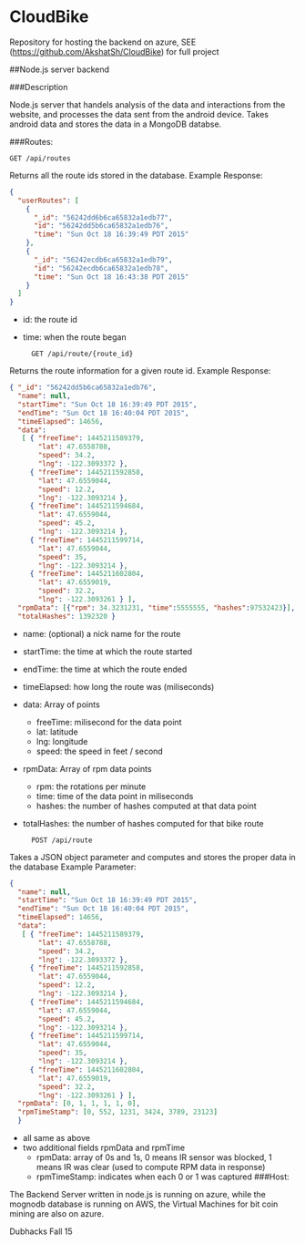 # CloudBike

Repository for hosting the backend on azure, SEE (https://github.com/AkshatSh/CloudBike) for full project

##Node.js server backend

###Description

Node.js server that handels analysis of the data and interactions from the website, and processes the data sent from the android device. Takes android data and stores the data in a MongoDB databse.

###Routes:

    GET /api/routes
Returns all the route ids stored in the database. 
Example Response: 


```json
{
  "userRoutes": [
    {
      "_id": "56242dd6b6ca65832a1edb77",
      "id": "56242dd5b6ca65832a1edb76",
      "time": "Sun Oct 18 16:39:49 PDT 2015"
    },
    {
      "_id": "56242ecdb6ca65832a1edb79",
      "id": "56242ecdb6ca65832a1edb78",
      "time": "Sun Oct 18 16:43:38 PDT 2015"
    }
  ]
}
```
* id: the route id 
* time: when the route began

        GET /api/route/{route_id}
    
    
Returns the route information for a given route id. 
Example Response:
```json
{ "_id": "56242dd5b6ca65832a1edb76",
  "name": null,
  "startTime": "Sun Oct 18 16:39:49 PDT 2015",
  "endTime": "Sun Oct 18 16:40:04 PDT 2015",
  "timeElapsed": 14656,
  "data": 
   [ { "freeTime": 1445211589379,
       "lat": 47.6558788,
       "speed": 34.2,
       "lng": -122.3093372 },
     { "freeTime": 1445211592858,
       "lat": 47.6559044,
       "speed": 12.2,
       "lng": -122.3093214 },
     { "freeTime": 1445211594684,
       "lat": 47.6559044,
       "speed": 45.2,
       "lng": -122.3093214 },
     { "freeTime": 1445211599714,
       "lat": 47.6559044,
       "speed": 35,
       "lng": -122.3093214 },
     { "freeTime": 1445211602804,
       "lat": 47.6559019,
       "speed": 32.2,
       "lng": -122.3093261 } ],
  "rpmData": [{"rpm": 34.3231231, "time":5555555, "hashes":97532423}],
  "totalHashes": 1392320 }
```
* name: (optional) a nick name for the route
* startTime: the time at which the route started
* endTime: the time at which the route ended
* timeElapsed: how long the route was (miliseconds) 
* data: Array of points
    * freeTime: milisecond for the data point
    * lat: latitude
    * lng: longitude
    * speed: the speed in feet / second
* rpmData: Array of rpm data points
    * rpm: the rotations per minute 
    * time: time of the data point in miliseconds
    * hashes: the number of hashes computed at that data point
* totalHashes: the number of hashes computed for that bike route
    
        POST /api/route
Takes a JSON object parameter and computes and stores the proper data in the database
Example Parameter: 
```json
{ 
  "name": null,
  "startTime": "Sun Oct 18 16:39:49 PDT 2015",
  "endTime": "Sun Oct 18 16:40:04 PDT 2015",
  "timeElapsed": 14656,
  "data": 
   [ { "freeTime": 1445211589379,
       "lat": 47.6558788,
       "speed": 34.2,
       "lng": -122.3093372 },
     { "freeTime": 1445211592858,
       "lat": 47.6559044,
       "speed": 12.2,
       "lng": -122.3093214 },
     { "freeTime": 1445211594684,
       "lat": 47.6559044,
       "speed": 45.2,
       "lng": -122.3093214 },
     { "freeTime": 1445211599714,
       "lat": 47.6559044,
       "speed": 35,
       "lng": -122.3093214 },
     { "freeTime": 1445211602804,
       "lat": 47.6559019,
       "speed": 32.2,
       "lng": -122.3093261 } ],
  "rpmData": [0, 1, 1, 1, 1, 0],
  "rpmTimeStamp": [0, 552, 1231, 3424, 3789, 23123]
  }
```
* all same as above
* two additional fields rpmData and rpmTime
    * rpmData: array of 0s and 1s, 0 means IR sensor was blocked, 1 means IR was clear (used to compute RPM data in response) 
    * rpmTimeStamp: indicates when each 0 or 1 was captured
###Host:

The Backend Server written in node.js is running on azure, while the mognodb database is running on AWS, the Virtual Machines for bit coin mining are also on azure.

Dubhacks Fall 15
